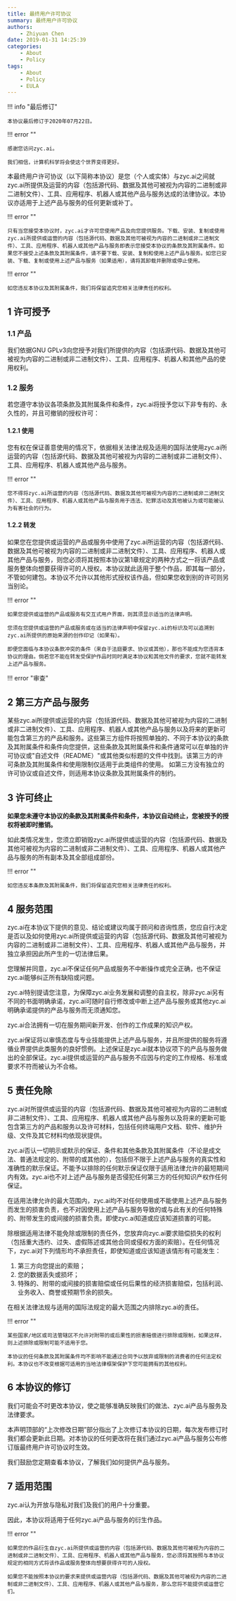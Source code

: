 ```yaml
---
title: 最终用户许可协议
summary: 最终用户许可协议
authors:
    - Zhiyuan Chen
date: 2019-01-31 14:25:39
categories: 
    - About
    - Policy
tags:
    - About
    - Policy
    - EULA
---
```


!!! info "最后修订"

    本协议最后修订于2020年07月22日。

!!! error ""

    感谢您访问zyc.ai。

    我们相信，计算机科学将会使这个世界变得更好。

本最终用户许可协议（以下简称本协议）是您（个人或实体）与zyc.ai之间就zyc.ai所提供及运营的内容（包括源代码、数据及其他可被视为内容的二进制或非二进制文件）、工具、应用程序、机器人或其他产品与服务达成的法律协议。本协议亦适用于上述产品与服务的任何更新或补丁。

!!! error ""

    只有当您接受本协议时，zyc.ai才许可您使用产品及向您提供服务。下载、安装、复制或使用zyc.ai所提供或运营的内容（包括源代码、数据及其他可被视为内容的二进制或非二进制文件）、工具、应用程序、机器人或其他产品与服务即表示您接受本协议的条款及其附属条件。如果您不接受上述条款及其附属条件，请不要下载、安装、复制和使用上述产品与服务。如您已安装、下载、复制或使用上述产品与服务（如果适用），请将其卸载并删除或停止使用。

!!! error ""

    如您违反本协议及其附属条件，我们将保留追究您相关法律责任的权利。

## 1 许可授予

### 1.1 产品

我们依据GNU GPLv3向您授予对我们所提供的内容（包括源代码、数据及其他可被视为内容的二进制或非二进制文件）、工具、应用程序、机器人和其他产品的使用权利。

### 1.2 服务

若您遵守本协议各项条款及其附属条件和条件，zyc.ai将授予您以下非专有的、永久性的，并且可撤销的授权许可：

#### 1.2.1 使用

您有权在保证善意使用的情况下，依据相关法律法规及适用的国际法使用zyc.ai所运营的内容（包括源代码、数据及其他可被视为内容的二进制或非二进制文件）、工具、应用程序、机器人或其他产品与服务。

!!! error ""

    您不得将zyc.ai所运营的内容（包括源代码、数据及其他可被视为内容的二进制或非二进制文件）、工具、应用程序、机器人或其他产品与服务用于违法、犯罪活动及其他被认为或可能被认为有害社会的行为。

#### 1.2.2 转发

如果您在您提供或运营的产品或服务中使用了zyc.ai所运营的内容（包括源代码、数据及其他可被视为内容的二进制或非二进制文件）、工具、应用程序、机器人或其他产品与服务，则您必须将其按照本协议第1章规定的两种方式之一将该产品或服务整体向想要获得许可的人授权。本协议就此适用于整个作品，即其每一部分，不管如何建包。本协议不允许以其他形式授权该作品，但如果您收到别的许可则另当别论。

!!! error ""

    如果您提供或运营的产品或服务有交互式用户界面，则其须显示适当的法律声明。

    您须在您提供或运营的产品或服务或在适当的法律声明中保留zyc.ai的标识及可以追溯到zyc.ai所提供的原始来源的创作印记（如果有）。

    即便您面临与本协议条款冲突的条件（来自于法庭要求、协议或其他），那也不能成为您违背本协议的理由。倘若您不能在转发受保护作品时同时满足本协议和其他文件的要求，您就不能转发上述产品与服务。

!!! error "审查"

## 2 第三方产品与服务

某些zyc.ai所提供或运营的内容（包括源代码、数据及其他可被视为内容的二进制或非二进制文件）、工具、应用程序、机器人或其他产品与服务以及将来的更新可能包含第三方的产品和服务。这些第三方组件将按照单独的、不同于本协议的条款及其附属条件和条件向您提供，这些条款及其附属条件和条件通常可以在单独的许可协议或"自述文件（README）"或其他类似标题的文件中找到。该第三方的许可条款及其附属条件和使用限制仅适用于此类组件的使用。 如第三方没有独立的许可协议或自述文件，则适用本协议条款及其附属条件的制约。

## 3 许可终止

**如果您未遵守本协议的条款及其附属条件和条件，本协议自动终止，您被授予的授权将被即时撤销。**

如此类情况发生，您须立即销毁zyc.ai所提供或运营的内容（包括源代码、数据及其他可被视为内容的二进制或非二进制文件）、工具、应用程序、机器人或其他产品与服务的所有副本及其全部组成部份。

!!! error ""

    如您违反本条款及其附属条件，我们将保留追究您相关法律责任的权利。

## 4 服务范围

zyc.ai在本协议下提供的意见、结论或建议均属于顾问和咨询性质，您应自行决定是否以及如何使用zyc.ai所提供或运营的内容（包括源代码、数据及其他可被视为内容的二进制或非二进制文件）、工具、应用程序、机器人或其他产品与服务，并独立承担因此所产生的一切法律后果。

您理解并同意，zyc.ai不保证任何产品或服务不中断操作或完全正确，也不保证zyc.ai能够纠正所有缺陷或问题。

zyc.ai特别提请您注意，为保障zyc.ai业务发展和调整的自主权，除非zyc.ai另有不同的书面明确承诺，zyc.ai可随时自行修改或中断上述产品与服务或其他zyc.ai明确承诺提供的产品与服务而无须通知您。

zyc.ai合法拥有一切在服务期间新开发、创作的工作成果的知识产权。

zyc.ai保证将以审慎态度与专业技能提供上述产品与服务，并且所提供的服务将遵循业界提供此类服务的良好惯例。上述保证是zyc.ai就本协议项下的产品与服务做出的全部保证。zyc.ai提供或运营的产品与服务不应因与约定的工作规格、标准或要求不符而被认为不合格。

## 5 责任免除

zyc.ai对所提供或运营的内容（包括源代码、数据及其他可被视为内容的二进制或非二进制文件）、工具、应用程序、机器人或其他产品与服务以及将来的更新可能包含第三方的产品和服务以及许可材料，包括任何终端用户文档、软件、维护升级、文件及其它材料均依现状提供。

zyc.ai否认一切明示或默示的保证、条件和其他条款及其附属条件（不论是成文法、普通法规定的、附带的或其他的），包括但不限于上述产品与服务的真实性和准确性的默示保证。不能予以排除的任何默示保证仅限于适用法律允许的最短期间内有效。zyc.ai也不对上述产品与服务是否侵犯任何第三方的任何知识产权作任何保证。

在适用法律允许的最大范围内，zyc.ai均不对任何使用或不能使用上述产品与服务而发生的损害负责，也不对因使用上述产品与服务导致的或与此有关的任何特殊的、附带发生的或间接的损害负责。即使zyc.ai知道或应该知道损害的可能。

除根据适用法律不能免除或限制的责任外，您放弃向zyc.ai要求赔偿损失的权利（包括重大违约、过失、虚假陈述或其他合同或侵权方面的索赔）。在任何情况下，zyc.ai对下列情形均不承担责任，即使知道或应该知道该情形有可能发生：

1. 第三方向您提出的索赔；
2. 您的数据丢失或损坏；
3. 特殊的、附带的或间接的损害赔偿或任何后果性的经济损害赔偿，包括利润、业务收入、商誉或预期节余的损失。

在相关法律法规与适用的国际法规定的最大范围之内排除zyc.ai的责任。

!!! error ""

    某些国家/地区或司法管辖区不允许对附带的或后果性的损害赔偿进行排除或限制，如果这样，则上述排除或限制可能不适用于您。

    本协议的任何条款及其附属条件均不影响不能通过合同予以放弃或限制的消费者的任何法定权利。本协议也不改变根据可适用的当地法律框架保护下您可能拥有的其他权利。

## 6 本协议的修订

我们可能会不时更改本协议，使之能够准确反映我们的做法、zyc.ai产品与服务及法律要求。

本声明顶部的“上次修改日期”部分指出了上次修订本协议的日期，每次发布修订时我们都会更新此日期。对本协议的任何更改将在我们通过zyc.ai产品与服务公布修订版最终用户许可协议时生效。

我们鼓励您定期查看本协议，了解我们如何提供产品与服务。

## 7 适用范围

zyc.ai认为开放与隐私对我们及我们的用户十分重要。

因此，本协议将适用于任何zyc.ai产品与服务的衍生作品。

!!! error ""

    如果您的作品衍生自zyc.ai所提供或运营的内容（包括源代码、数据及其他可被视为内容的二进制或非二进制文件）、工具、应用程序、机器人或其他产品与服务，您必须将其按照与本协议规定的相同方式将该作品或服务整体向想要获得许可的人授权。

    如果您不能按照本协议的要求来提供或运营内容（包括源代码、数据及其他可被视为内容的二进制或非二进制文件）、工具、应用程序、机器人或其他产品与服务，那么您将不能提供或运营它们。

